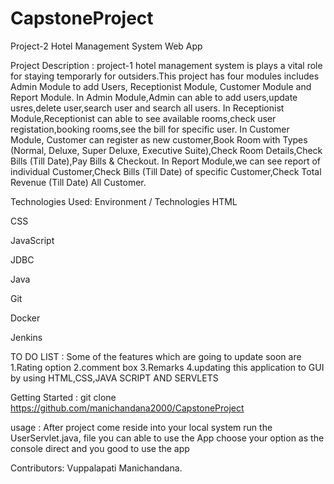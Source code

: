 # CapstoneProject
Project-2
Hotel Management System Web App

Project Description :
project-1 hotel management system is plays a vital role for staying temporarly for outsiders.This project has four modules includes Admin
Module to add Users,  Receptionist Module, Customer Module and Report Module. 
In Admin Module,Admin can able to add users,update usres,delete user,search user and search all users.
In Receptionist Module,Receptionist can able to see available rooms,check user registation,booking rooms,see the bill for specific user.
In Customer Module, Customer can register as new customer,Book Room with Types (Normal, Deluxe, Super Deluxe, Executive Suite),Check Room
Details,Check Bills (Till Date),Pay Bills & Checkout.
In Report Module,we can see report of individual Customer,Check Bills (Till Date) of specific Customer,Check Total Revenue (Till Date) All
Customer.


Technologies Used:
Environment / Technologies
HTML

CSS

JavaScript

JDBC

Java

Git

Docker

Jenkins


TO DO LIST :
Some of the features which are going to update soon are 1.Rating option 2.comment box 3.Remarks 4.updating this application to GUI by using HTML,CSS,JAVA SCRIPT AND SERVLETS

Getting Started :
git clone https://github.com/manichandana2000/CapstoneProject 

usage :
After project come reside into your local system run the UserServlet.java, file you can able to use the App choose your option as the console direct and you good to use the app

Contributors:
Vuppalapati Manichandana.